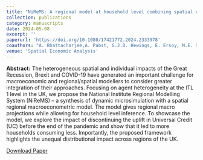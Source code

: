 ```yaml
---
title: "NiReMS: A regional model at household level combining spatial econometrics with dynamic microsimulation"
collection: publications
category: manuscripts
date: 2024-05-08
excerpt: ''
paperurl: 'https://doi.org/10.1080/17421772.2024.2333978'
coauthors: "A. Bhattacharjee,A. Pabst, G.J.D. Hewings, E. Ersoy, M.E. Schaffer"
venue: 'Spatial Economic Analysis'
---
```

**Abstract:** The heterogeneous spatial and individual impacts of the Great Recession, Brexit and COVID-19 have generated an important challenge for macroeconomic and regional/spatial modellers to consider greater integration of their approaches. Focusing on agent heterogeneity at the ITL 1 level in the UK, we propose the National Institute Regional Modelling System (NiReMS) – a synthesis of dynamic microsimulation with a spatial regional macroeconometric model. The model gives regional macro projections while allowing for household level inference. To showcase the model, we explore the impact of discontinuing the uplift in Universal Credit (UC) before the end of the pandemic and show that it led to more households consuming less. Importantly, the proposed framework highlights the unequal distributional impact across regions of the UK.

[Download Paper](https://doi.org/10.1080/17421772.2024.2333978)
